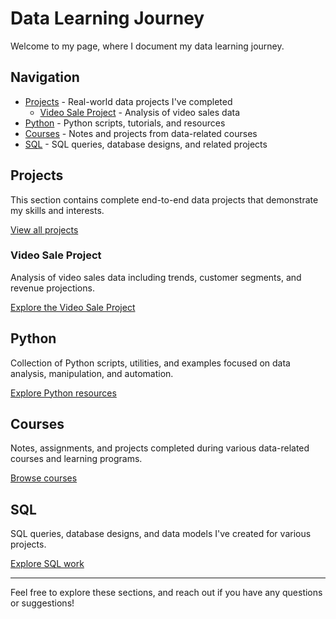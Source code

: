 # Data Learning Journey

Welcome to my page, where I document my data learning journey.

## Navigation

- [Projects](#projects) - Real-world data projects I've completed
  - [Video Sale Project](#video-sale-project) - Analysis of video sales data
- [Python](#python) - Python scripts, tutorials, and resources
- [Courses](#courses) - Notes and projects from data-related courses
- [SQL](#sql) - SQL queries, database designs, and related projects

## Projects

This section contains complete end-to-end data projects that demonstrate my skills and interests.

[View all projects](./Projects)

### Video Sale Project

Analysis of video sales data including trends, customer segments, and revenue projections.

[Explore the Video Sale Project](./Projects/Video_Sale_Project)

## Python

Collection of Python scripts, utilities, and examples focused on data analysis, manipulation, and automation.

[Explore Python resources](./Python)

## Courses

Notes, assignments, and projects completed during various data-related courses and learning programs.

[Browse courses](./Courses)

## SQL

SQL queries, database designs, and data models I've created for various projects.

[Explore SQL work](./SQL)

---

Feel free to explore these sections, and reach out if you have any questions or suggestions!